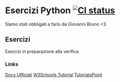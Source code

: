 # Esercizi Python [![CI status](http://img.shields.io/badge/gandalf-approved-61C6FF.svg)](https://www.youtube.com/watch?v=Sagg08DrO5U)

Siamo stati obbligati a farlo da Giovanni Bruno <3.

## Esercizi

Esercizi in preparazione alla verifica

### Links
[Docs Ufficiali](https://docs.python.org/3/tutorial/)
[W3Schools Tutorial](https://www.w3schools.com/python/)
[TutorialsPoint](https://www.tutorialspoint.com/python/)
